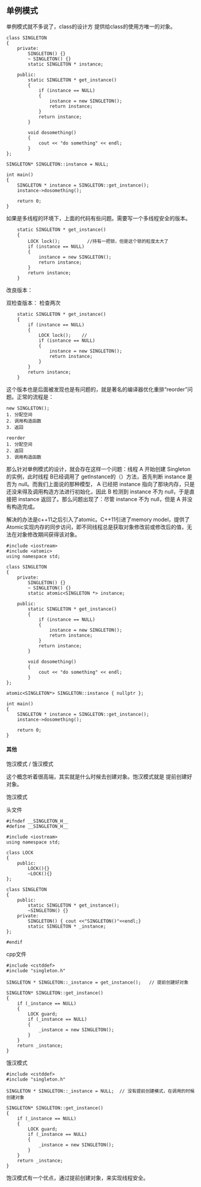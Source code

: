 ## 单例模式

单例模式就不多说了，class的设计方 提供给class的使用方唯一的对象。

```
class SINGLETON
{
    private:
        SINGLETON() {}
        ~ SINGLETON() {}
        static SINGLETON * instance;
    
    public:
        static SINGLETON * get_instance()
        {
            if (instance == NULL)
            {
                instance = new SINGLETON();
                return instance;
            }
            return instance;
        }

        void dosomething()
        {
            cout << "do something" << endl;
        }
};

SINGLETON* SINGLETON::instance = NULL; 

int main()
{
    SINGLETON * instance = SINGLETON::get_instance();
    instance->dosomething();

    return 0;
}
```

如果是多线程的环境下，上面的代码有些问题。需要写一个多线程安全的版本。
```
    static SINGLETON * get_instance()
    {
        LOCK lock();          //持有一把锁，但是这个锁的粒度太大了
        if (instance == NULL)
        {
            instance = new SINGLETON();
            return instance;
        }
        return instance;
    }
```


改良版本：

双检查版本： 检查两次
```
    static SINGLETON * get_instance()
    {
        if (instance == NULL)
        {
            LOCK lock();    // 
            if (isntance == NULL)
            {
                instance = new SINGLETON();
                return instance;
            }
        }
        return instance;
    }
```

这个版本也是后面被发现也是有问题的，就是著名的编译器优化重排“reorder”问题。正常的流程是：
```
new SINGLETON();
1. 分配空间
2. 调用构造函数
3. 返回

reorder
1. 分配空间
2. 返回
3. 调用构造函数
```

那么针对单例模式的设计，就会存在这样一个问题：线程 A 开始创建 Singleton 的实例，此时线程 B已经调用了 getInstance的（）方法，首先判断 instance 是否为 null。而我们上面说的那种模型， A 已经把 instance 指向了那块内存，只是还没来得及调用构造方法进行初始化，因此 B 检测到 instance 不为 null，于是直接把  instance 返回了。那么问题出现了：尽管 instance 不为 null，但是 A 并没有构造完成。


解决的办法是c++11之后引入了atomic。C++11引进了memory model，提供了Atomic实现内存的同步访问，即不同线程总是获取对象修改前或修改后的值，无法在对象修改期间获得该对象。
```
#include <iostream>
#include <atomic>
using namespace std;

class SINGLETON
{
    private:
        SINGLETON() {}
        ~ SINGLETON() {}
        static atomic<SINGLETON *> instance;
    
    public:
        static SINGLETON * get_instance()
        {
            if (instance == NULL)
            {
                instance = new SINGLETON();
                return instance;
            }
            return instance;
        }

        void dosomething()
        {
            cout << "do something" << endl;
        }
};

atomic<SINGLETON*> SINGLETON::instance { nullptr };

int main()
{
    SINGLETON * instance = SINGLETON::get_instance();
    instance->dosomething();

    return 0;
}
```


#### 其他

饱汉模式 / 饿汉模式

这个概念听着很高端，其实就是什么时候去创建对象。饱汉模式就是 提前创建好对象。


饱汉模式

头文件
```
#ifndef __SINGLETON_H__
#define __SINGLETON_H__

#include <iostream>
using namespace std;

class LOCK
{
    public:
        LOCK(){}
        ~LOCK(){}
};

class SINGLETON
{
    public:
        static SINGLETON * get_instance();
        ~SINGLETON() {}
    private:
        SINGLETON() { cout <<"SINGLETON()"<<endl;}
        static SINGLETON * _instance;
};

#endif
```

cpp文件
```
#include <cstddef>
#include "singleton.h"

SINGLETON * SINGLETON::_instance = get_instance();   // 提前创建好对象

SINGLETON* SINGLETON::get_instance()
{
    if (_instance == NULL)
    {
        LOCK guard;
        if (_instance == NULL)
        {
            _instance = new SINGLETON();
        }
    }
    return _instance;
}
```

饿汉模式
```
#include <cstddef>
#include "singleton.h"

SINGLETON * SINGLETON::_instance = NULL;  // 没有提前创建模式，在调用的时候创建对象

SINGLETON* SINGLETON::get_instance()
{
    if (_instance == NULL)
    {
        LOCK guard;
        if (_instance == NULL)
        {
            _instance = new SINGLETON();
        }
    }
    return _instance;
}
```

饱汉模式有一个优点，通过提前创建对象，来实现线程安全。


